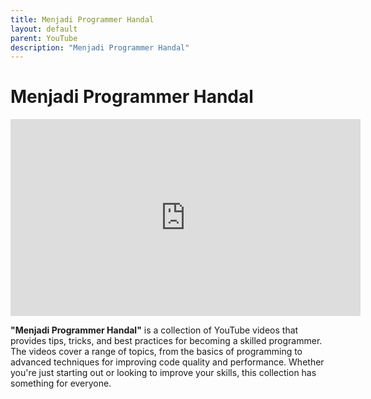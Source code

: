 ```yaml
---
title: Menjadi Programmer Handal
layout: default
parent: YouTube
description: "Menjadi Programmer Handal"
---
```


# Menjadi Programmer Handal

<iframe width="560" height="315" src="https://www.youtube.com/embed/videoseries?si=34s8LysGzE8GCL_8&amp;list=PLPDjrzYGqRsKBk6-ei83QEo0p5zZ-rYxz" title="YouTube video player" frameborder="0" allow="accelerometer; autoplay; clipboard-write; encrypted-media; gyroscope; picture-in-picture; web-share" referrerpolicy="strict-origin-when-cross-origin" allowfullscreen></iframe>

**"Menjadi Programmer Handal"** is a collection of YouTube videos that provides tips, tricks, and best practices for becoming a skilled programmer. The videos cover a range of topics, from the basics of programming to advanced techniques for improving code quality and performance. Whether you're just starting out or looking to improve your skills, this collection has something for everyone.